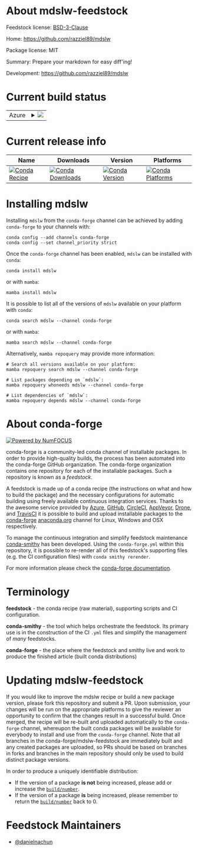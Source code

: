 About mdslw-feedstock
=====================

Feedstock license: [BSD-3-Clause](https://github.com/conda-forge/mdslw-feedstock/blob/main/LICENSE.txt)

Home: https://github.com/razziel89/mdslw

Package license: MIT

Summary: Prepare your markdown for easy diff'ing!

Development: https://github.com/razziel89/mdslw

Current build status
====================


<table>
    
  <tr>
    <td>Azure</td>
    <td>
      <details>
        <summary>
          <a href="https://dev.azure.com/conda-forge/feedstock-builds/_build/latest?definitionId=23184&branchName=main">
            <img src="https://dev.azure.com/conda-forge/feedstock-builds/_apis/build/status/mdslw-feedstock?branchName=main">
          </a>
        </summary>
        <table>
          <thead><tr><th>Variant</th><th>Status</th></tr></thead>
          <tbody><tr>
              <td>linux_64</td>
              <td>
                <a href="https://dev.azure.com/conda-forge/feedstock-builds/_build/latest?definitionId=23184&branchName=main">
                  <img src="https://dev.azure.com/conda-forge/feedstock-builds/_apis/build/status/mdslw-feedstock?branchName=main&jobName=linux&configuration=linux%20linux_64_" alt="variant">
                </a>
              </td>
            </tr><tr>
              <td>osx_64</td>
              <td>
                <a href="https://dev.azure.com/conda-forge/feedstock-builds/_build/latest?definitionId=23184&branchName=main">
                  <img src="https://dev.azure.com/conda-forge/feedstock-builds/_apis/build/status/mdslw-feedstock?branchName=main&jobName=osx&configuration=osx%20osx_64_" alt="variant">
                </a>
              </td>
            </tr><tr>
              <td>win_64</td>
              <td>
                <a href="https://dev.azure.com/conda-forge/feedstock-builds/_build/latest?definitionId=23184&branchName=main">
                  <img src="https://dev.azure.com/conda-forge/feedstock-builds/_apis/build/status/mdslw-feedstock?branchName=main&jobName=win&configuration=win%20win_64_" alt="variant">
                </a>
              </td>
            </tr>
          </tbody>
        </table>
      </details>
    </td>
  </tr>
</table>

Current release info
====================

| Name | Downloads | Version | Platforms |
| --- | --- | --- | --- |
| [![Conda Recipe](https://img.shields.io/badge/recipe-mdslw-green.svg)](https://anaconda.org/conda-forge/mdslw) | [![Conda Downloads](https://img.shields.io/conda/dn/conda-forge/mdslw.svg)](https://anaconda.org/conda-forge/mdslw) | [![Conda Version](https://img.shields.io/conda/vn/conda-forge/mdslw.svg)](https://anaconda.org/conda-forge/mdslw) | [![Conda Platforms](https://img.shields.io/conda/pn/conda-forge/mdslw.svg)](https://anaconda.org/conda-forge/mdslw) |

Installing mdslw
================

Installing `mdslw` from the `conda-forge` channel can be achieved by adding `conda-forge` to your channels with:

```
conda config --add channels conda-forge
conda config --set channel_priority strict
```

Once the `conda-forge` channel has been enabled, `mdslw` can be installed with `conda`:

```
conda install mdslw
```

or with `mamba`:

```
mamba install mdslw
```

It is possible to list all of the versions of `mdslw` available on your platform with `conda`:

```
conda search mdslw --channel conda-forge
```

or with `mamba`:

```
mamba search mdslw --channel conda-forge
```

Alternatively, `mamba repoquery` may provide more information:

```
# Search all versions available on your platform:
mamba repoquery search mdslw --channel conda-forge

# List packages depending on `mdslw`:
mamba repoquery whoneeds mdslw --channel conda-forge

# List dependencies of `mdslw`:
mamba repoquery depends mdslw --channel conda-forge
```


About conda-forge
=================

[![Powered by
NumFOCUS](https://img.shields.io/badge/powered%20by-NumFOCUS-orange.svg?style=flat&colorA=E1523D&colorB=007D8A)](https://numfocus.org)

conda-forge is a community-led conda channel of installable packages.
In order to provide high-quality builds, the process has been automated into the
conda-forge GitHub organization. The conda-forge organization contains one repository
for each of the installable packages. Such a repository is known as a *feedstock*.

A feedstock is made up of a conda recipe (the instructions on what and how to build
the package) and the necessary configurations for automatic building using freely
available continuous integration services. Thanks to the awesome service provided by
[Azure](https://azure.microsoft.com/en-us/services/devops/), [GitHub](https://github.com/),
[CircleCI](https://circleci.com/), [AppVeyor](https://www.appveyor.com/),
[Drone](https://cloud.drone.io/welcome), and [TravisCI](https://travis-ci.com/)
it is possible to build and upload installable packages to the
[conda-forge](https://anaconda.org/conda-forge) [anaconda.org](https://anaconda.org/)
channel for Linux, Windows and OSX respectively.

To manage the continuous integration and simplify feedstock maintenance
[conda-smithy](https://github.com/conda-forge/conda-smithy) has been developed.
Using the ``conda-forge.yml`` within this repository, it is possible to re-render all of
this feedstock's supporting files (e.g. the CI configuration files) with ``conda smithy rerender``.

For more information please check the [conda-forge documentation](https://conda-forge.org/docs/).

Terminology
===========

**feedstock** - the conda recipe (raw material), supporting scripts and CI configuration.

**conda-smithy** - the tool which helps orchestrate the feedstock.
                   Its primary use is in the construction of the CI ``.yml`` files
                   and simplify the management of *many* feedstocks.

**conda-forge** - the place where the feedstock and smithy live and work to
                  produce the finished article (built conda distributions)


Updating mdslw-feedstock
========================

If you would like to improve the mdslw recipe or build a new
package version, please fork this repository and submit a PR. Upon submission,
your changes will be run on the appropriate platforms to give the reviewer an
opportunity to confirm that the changes result in a successful build. Once
merged, the recipe will be re-built and uploaded automatically to the
`conda-forge` channel, whereupon the built conda packages will be available for
everybody to install and use from the `conda-forge` channel.
Note that all branches in the conda-forge/mdslw-feedstock are
immediately built and any created packages are uploaded, so PRs should be based
on branches in forks and branches in the main repository should only be used to
build distinct package versions.

In order to produce a uniquely identifiable distribution:
 * If the version of a package **is not** being increased, please add or increase
   the [``build/number``](https://docs.conda.io/projects/conda-build/en/latest/resources/define-metadata.html#build-number-and-string).
 * If the version of a package **is** being increased, please remember to return
   the [``build/number``](https://docs.conda.io/projects/conda-build/en/latest/resources/define-metadata.html#build-number-and-string)
   back to 0.

Feedstock Maintainers
=====================

* [@danielnachun](https://github.com/danielnachun/)

